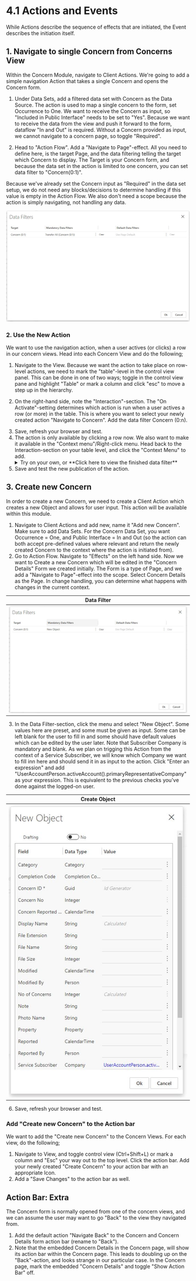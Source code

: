 # 4.1 Actions and Events
While Actions describe the sequence of effects that are initiated, the Event describes the initiation itself.

## 1. Navigate to single Concern from Concerns View
Within the Concern Module, navigate to Client Actions. We're going to add a simple navigation Action that takes a single Concern and opens the Concern form.

1. Under Data Sets, add a filtered data set with Concern as the Data Source. The action is used to map a single concern to the form, set Occurrence to One. We want to receive the Concern as input, so "Included in Public Interface" needs to be set to "Yes". Because we want to receive the data from the view and push it forward to the form, dataflow "In and Out" is required. Without a Concern provided as input, we cannot navigate to a concern page, so toggle "Required".


2. Head to "Action Flow". Add a "Navigate to Page"-effect. All you need to define here, is the target Page, and the data filtering telling the target which Concern to display. The Target is your Concern form, and because the data set in the action is limited to one concern, you can set data filter to "Concern(0:1)".


Because we've already set the Concern input as "Required" in the data set setup, we do not need any blocks/decisions to determine handling if this value is empty in the Action Flow. We also don't need a scope because the action is simply navigating, not handling any data.

![Exc2fig8.JPG](media/Navigate_concern.JPG)


### 2. Use the New Action

We want to use the navigation action, when a user actives (or clicks) a row in our concern views. Head into each Concern View and do the following;

1. Navigate to the View. Because we want the action to take place on row-level actions, we need to mark the "table"-level in the control view panel. This can be done in one of two ways; toggle in the control view pane and highlight "Table" or mark a column and click "esc" to move a step up in the hierarchy.

2. On the right-hand side, note the "Interaction"-section. The "On Activate"-setting determines which action is run when a user actives a row (or more) in the table. This is where you want to select your newly created action "Navigate to Concern". Add the data filter Concern (0:n).


<ol start="3">
  <li> Save, refresh your browser and test. </li>


<li>
The action is only available by clicking a row now. We also want to make it available in the "Context menu"/Right-click menu. Head back to the Interaction-section on your table level, and click the "Context Menu" to add.

<details>
    <summary> Try on your own, or **Click here to view the finished data filter** </summary>
  ![Exc2fig8.JPG](media/ConcernView_ContextMenu.JPG)
</details>

  </li>
<li> Save and test the new publication of the action. </li>

</ol>



## 3. Create new Concern

In order to create a new Concern, we need to create a Client Action which creates a new Object and allows for user input. This action will be available within this module.

1. Navigate to Client Actions and add new, name it "Add new Concern". Make sure to add Data Sets. For the Concern Data Set, you want Occurrence = One, and Public Interface = In and Out (so the action can both accept pre-defined values where relevant and return the newly created Concern to the context where the action is initiated from).
2. Go to Action Flow. Navigate to "Effects" on the left hand side.
Now we want to Create a new Concern which will be edited in the "Concern Details" Form we created initially. The Form is a type of Page, and we add a "Navigate to Page"-effect into the scope. Select Concern Details as the Page. In change handling, you can determine what happens with changes in the current context.

Data Filter       |
:-------------------------:|
![Exc2fig8.JPG](media/CreateConcern_DataFilter.JPG)   |

<ol start="3">
  <li>In the Data Filter-section, click the menu and select "New Object". Some values here are preset, and some must be given as input. Some can be left blank for the user to fill in and some should have default values which can be edited by the user later. Note that Subscriber Company is mandatory and blank. As we plan on trigging this Action from the context of a Service Subscriber, we will know which Company we want to fill inn here and should send it in as input to the action. Click "Enter an expression" and add "UserAccountPerson.activeAccount().primaryRepresentativeCompany" as your expression. This is equivalent to the previous checks you've done against the logged-on user. </li>
</ol>





<!--  ![Exc2fig7.JPG](media/Exc2fig7.JPG)-->

  Create Object           |
  :-------------------------:|
  ![Exc2fig8.JPG](media/CreateConcern_Data.JPG)  |


<ol start="6">
  <li> Save, refresh your browser and test. </li>

</ol>






### Add "Create new Concern" to the Action bar
We want to add the "Create new Concern" to the Concern Views. For each view, do the following;

1. Navigate to View, and toggle control view (Ctrl+Shift+L) or mark a column and "Esc" your way out to the top level. Click the action bar. Add your newly created "Create Concern" to your action bar with an appropriate Icon.
2. Add a "Save Changes" to the action bar as well.



## Action Bar: Extra
The Concern form is normally opened from one of the concern views, and we can assume the user may want to go "Back" to the view they navigated from.

1. Add the default action "Navigate Back" to the Concern and Concern Details form action bar (rename to "Back").
2. Note that the embedded Concern Details in the Concern page, will show its action bar within the Concern page. This leads to doubling up on the "Back"-action, and looks strange in our particular case. In the Concern page, mark the embedded "Concern Details" and toggle "Show Action Bar" off.

